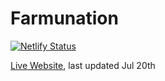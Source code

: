 # Farmunation
[![Netlify Status](https://api.netlify.com/api/v1/badges/0ee74c24-253e-415e-b0f4-48c3978a0c38/deploy-status)](https://app.netlify.com/sites/farmunation/deploys)

 [Live Website](https://farmunation.netlify.app/), last updated Jul 20th
